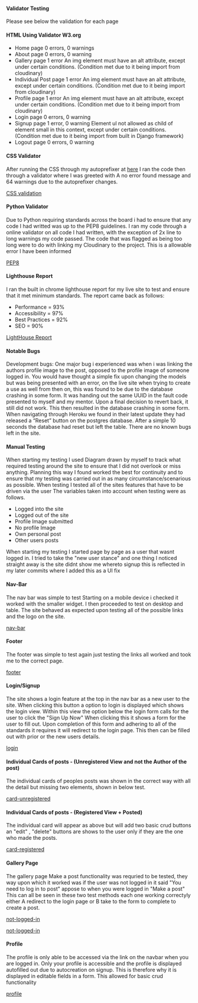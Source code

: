 #### Validator Testing
Please see below the validation for each page

#### HTML Using Validator W3.org
* Home page 0 errors, 0 warnings
* About page 0 errors, 0 warning
* Gallery page 1 error An img element must have an alt attribute, except under certain conditions. (Condition met due to it being import from cloudinary)
* Individual Post page 1 error An img element must have an alt attribute, except under certain conditions. (Condition met due to it being import from cloudinary)
* Profile page 1 error An img element must have an alt attribute, except under certain conditions. (Condition met due to it being import from cloudinary)
* Login page 0 errors, 0 warning
* Signup page 1 error, 0 warning Element ul not allowed as child of element small in this context, except under certain conditions. (Condition met due to it being import from built in Django framework)
* Logout page 0 errors, 0 warning


#### CSS Validator
After running the CSS through my autoprefixer at [here](https://autoprefixer.github.io/) I ran the code then through a validator where I was greeted with A no error found message and 64 warnings due to the autoprefixer changes.

[CSS validation](/documentation/testing/css_validator.png)

#### Python Validator
Due to Python requiring standards across the board i had to ensure that any code I had writted was up to the PEP8 guidelines. I ran my code through a online validator on all code I had written, with the exception of 2x line to long warnings my code passed. The code that was flagged as being too long were to do with linking my Cloudinary to the project. This is a allowable error I have been informed

[PEP8](http://pep8online.com/)

#### Lighthouse Report
I ran the built in chrome lighthouse report for my live site to test and ensure that it met minimum standards. The report came back as follows:
* Performance = 93%
* Accessibility = 97%
* Best Practices = 92%
* SEO = 90% 

[LightHouse Report](/documentation/testing/lighthouse_report.png)

#### Notable Bugs

Development bugs: One major bug i experienced was when i was linking the authors profile image to the post, opposed to the profile image of someone logged in. You would have thought a simple fix upon changing the models but was being presented with an error, on the live site when trying to create a use as well from then on, this was found to be due to the database crashing in some form. It was handing out the same UUID in the fault code presented to myself and my mentor. Upon a final decision to revert back, it still did not work. This then resulted in the database crashing in some form. When navigating through Heroku we found in their latest update they had released a “Reset” button on the postgres database. After a simple 10 seconds the database had reset but left the table.
There are no known bugs left in the site.

#### Manual Testing

When starting my testing I used Diagram drawn by myself to track what required testing around the site to ensure that I did not overlook or miss anything. Planning this way I found worked the best for continuity and to ensure that my testing was carried out in as many circumstance/scenarious as possible.
When testing I tested all of the sites features that have to be driven via the user
The variables taken into account when testing were as follows.

* Logged into the site
* Logged out of the site
* Profile Image submitted
* No profile Image
* Own personal post
* Other users posts

When starting my testing I started page by page as a user that wasnt logged in. I tried to take the "new user stance" and one thing I noticed straight away is the site didnt show me whereto signup this is reflected in my later commits where I added this as a UI fix

#### Nav-Bar
The nav bar was simple to test Starting on a mobile device i checked it worked with the smaller widget. I then proceeded to test on desktop and table.
The site behaved as expected upon testing all of the possible links and the logo on the site.

[nav-bar](/documentation/testing/test-docs/nav-bar.png)


#### Footer
The footer was simple to test again just testing the links all worked and took me to the correct page.

[footer](/documentation/testing/test-docs/footer.png)


#### Login/Signup
The site shows a login feature at the top in the nav bar as a new user to the site.
When clicking this button a option to login is displayed which shows the login view.
Within this view the option below the login form calls for the user to click the "Sign Up Now"
When clicking this it shows a form for the user to fill out.
Upon completion of this form and adhering to all of the standards it requires it will redirect to the login page.
This then can be filled out with prior or the new users details. 

[login](/documentation/testing/test-docs/)


#### Individual Cards of posts - (Unregistered View and not the Author of the post)
The individual cards of peoples posts was shown in the correct way with all the detail but missing two elements, shown in below test.

[card-unregistered](/documentation/testing/test-docs/individual-post-links-unregistered.png)


#### Individual Cards of posts - (Registered View + Posted)
The individual card will appear as above but will add two basic crud buttons an "edit" , "delete" buttons are shows to the user only if they are the one who made the posts.

[card-registered](/documentation/testing/test-docs/individual-post-links-registered.png)


#### Gallery Page
The gallery page Make a post functionality was requried to be tested, they way upon which it worked was if the user was not logged in it said "You need to log in to post" appose to when you were logged in "Make a post"
This can all be seen in these two test methods each one working correctyly either A redirect to the login page or B take to the form to complete to create a post.

[not-logged-in](/documentation/testing/test-docs/make-a-post-unregistered.png)

[not-logged-in](/documentation/testing/test-docs/make-a-post-registered.png)


#### Profile 
The profile is only able to be accessed via the link on the navbar when you are logged in. Only your profile is accessible and the profile is displayed autofilled out due to autocreation on signup.
This is therefore why it is displayed in editable fields in a form.
This allowed for basic crud functionality

[profile](/documentation/testing/test-docs/profile.png)




